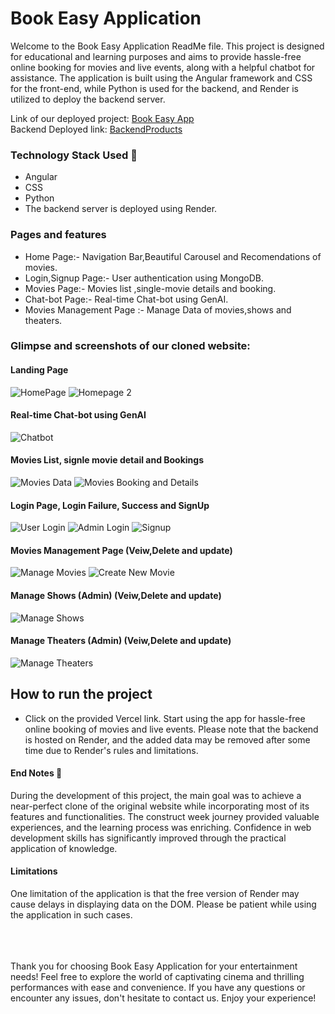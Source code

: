 # Book Easy Application
Welcome to the Book Easy Application ReadMe file. This project is designed for educational and learning purposes and aims to provide hassle-free online booking for movies and live events, along with a helpful chatbot for assistance. The application is built using the Angular framework and CSS for the front-end, while Python is used for the backend, and Render is utilized to deploy the backend server.

Link of our deployed project:  [Book Easy App](https://book-easy-app.vercel.app/)
<br/>
Backend Deployed link: [BackendProducts](https://easy-book.onrender.com/movies)
<br/>

### Technology Stack Used 🌟

- Angular
- CSS
- Python
- The backend server is deployed using Render.

### Pages and features
- Home Page:- Navigation Bar,Beautiful Carousel and Recomendations of movies.
- Login,Signup Page:- User authentication using MongoDB.
- Movies Page:- Movies list ,single-movie details and booking.
- Chat-bot Page:- Real-time Chat-bot using GenAI.
- Movies Management Page :- Manage Data of movies,shows and theaters.


### Glimpse and screenshots of our cloned website:

#### Landing Page

![HomePage](https://i.ibb.co/N6Bcsv2/Landing-Page.jpg)
![Homepage 2](https://i.ibb.co/BV7Hdwm/Landing-Page-Bottom.jpg)

#### Real-time Chat-bot using GenAI

![Chatbot](https://i.ibb.co/TRksDqg/Chatbot.jpg)

#### Movies List,  signle movie detail and Bookings 

![Movies Data](https://i.ibb.co/7JdrfB2/Movies-List.jpg)
![Movies Booking and Details](https://i.ibb.co/4m7BRd1/Movie-Booking.jpg)

#### Login Page, Login Failure, Success and SignUp

![User Login](https://i.ibb.co/nQHVJjg/User-Login.jpg)
![Admin Login](https://i.ibb.co/DCmmyq3/Admin-Login.jpg)
![Signup](https://i.ibb.co/BNvvtZ7/SignUp.jpg)


#### Movies Management Page (Veiw,Delete and update)

![Manage Movies](https://i.ibb.co/Gnn811p/Manage-Movies.png)
![Create New Movie](https://i.ibb.co/bXn3VGQ/Create-Movie.jpg)

#### Manage Shows (Admin) (Veiw,Delete and update)

![Manage Shows](https://i.ibb.co/gzmGc8w/Manage-Shows.jpg)

#### Manage Theaters (Admin) (Veiw,Delete and update)

![Manage Theaters](https://i.ibb.co/5nrdKtX/Manage-Theaters.jpg)

## How to run the project
- Click on the provided Vercel link.
Start using the app for hassle-free online booking of movies and live events.
Please note that the backend is hosted on Render, and the added data may be removed after some time due to Render's rules and limitations.

#### End Notes 📑
During the development of this project, the main goal was to achieve a near-perfect clone of the original website while incorporating most of its features and functionalities. The construct week journey provided valuable experiences, and the learning process was enriching. Confidence in web development skills has significantly improved through the practical application of knowledge.

#### Limitations
One limitation of the application is that the free version of Render may cause delays in displaying data on the DOM. Please be patient while using the application in such cases.

<br/>
<br/>
<br/>
Thank you for choosing Book Easy Application for your entertainment needs! Feel free to explore the world of captivating cinema and thrilling performances with ease and convenience. If you have any questions or encounter any issues, don't hesitate to contact us. Enjoy your experience!

